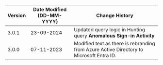 | **Version** | **Date Modified (DD-MM-YYYY)** | **Change History**                                                                        |
|-------------|--------------------------------|-------------------------------------------------------------------------------------------|
| 3.0.1       | 23-09-2024                     | Updated query logic in Hunting query **Anomalous Sign-in Activity**                       |
| 3.0.0       | 07-11-2023                     | Modified text as there is rebranding from Azure Active Directory to Microsoft Entra ID.   |
